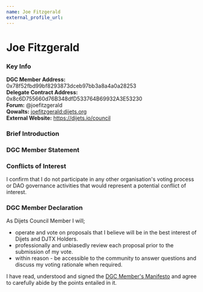 ```yaml
---
name: Joe Fitzgerald
external_profile_url:
---
```


# Joe Fitzgerald

### Key Info

**DGC Member Address:** 0x78f52fbd99bf8293873dceb97bb3a8a4a0a28253  
**Delegate Contract Address:** 0x8c6D755660d76B348dfD533764B69932A3E53230  
**Forum:** @joefitzgerald  
**Qowalts:** [joefitzgerald:dijets.org](https://redirect.dijets.io/#/#joefitzgerald:dijets.org)  
**External Website:** https://dijets.io/council  

### Brief Introduction


### DGC Member Statement


### Conflicts of Interest

I confirm that I do not participate in any other organisation's voting process or DAO governance activities that would represent a potential conflict of interest.

### DGC Member Declaration

As Dijets Council Member I will;

 - operate and vote on proposals that I believe will be in the best interest of Dijets and DJTX Holders.
 - professionally and unbiasedly review each proposal prior to the submission of my vote.
 - within reason - be accessible to the community to answer questions and discuss my voting rationale when required.

I have read, understood and signed the [DGC Member's Manifesto](https://dijets.io/manifesto) and agree to carefully abide by the points entailed in it.
